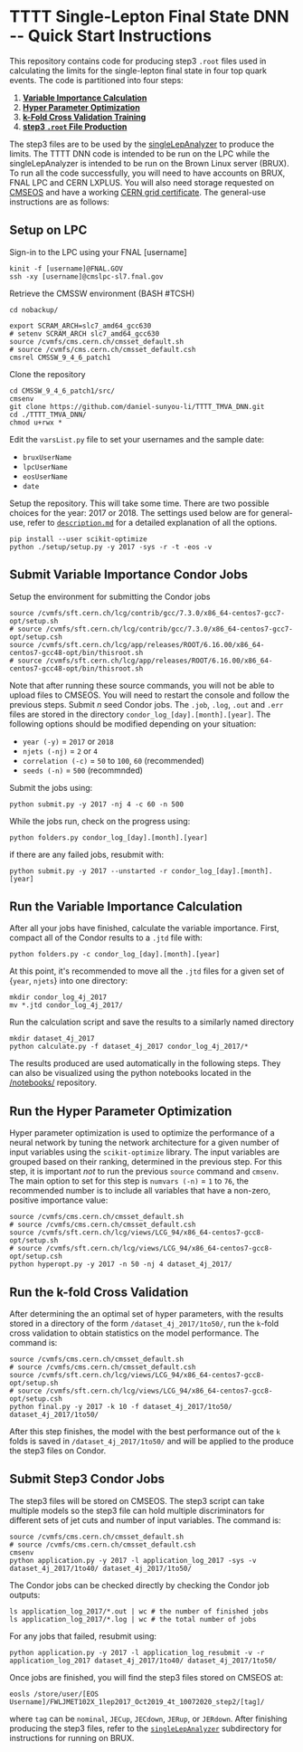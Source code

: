 # TTTT Single-Lepton Final State DNN -- Quick Start Instructions #
This repository contains code for producing step3 `.root` files used in calculating the limits for the single-lepton final state in four top quark events. The code is partitioned into four steps:

1. [__Variable Importance Calculation__](#Submit-Variable-Importance-Condor-Jobs)
2. [__Hyper Parameter Optimization__](#Run-the-Hyper-Parameter-Optimization)
3. [__k-Fold Cross Validation Training__](#Run-the-k-fold-Cross-Validation)
4. [__step3 `.root` File Production__](#Submit-Step3-Condor-Jobs)

The step3 files are to be used by the [singleLepAnalyzer](https://github.com/BrownCMS/singleLepAnalyzer) to produce the limits. The TTTT DNN code is intended to be run on the LPC while the singleLepAnalyzer is intended to be run on the Brown Linux server (BRUX).  To run all the code successfully, you will need to have accounts on BRUX, FNAL LPC and CERN LXPLUS.  You will also need storage requested on [CMSEOS](https://uscms.org/uscms_at_work/computing/LPC/usingEOSAtLPC.shtml#createEOSArea) and have a working [CERN grid certificate](https://uscms.org/uscms_at_work/computing/getstarted/get_grid_cert.shtml). The general-use instructions are as follows:

## Setup on LPC
Sign-in to the LPC using your FNAL [username]

    kinit -f [username]@FNAL.GOV
    ssh -xy [username]@cmslpc-sl7.fnal.gov

Retrieve the CMSSW environment (BASH #TCSH)

    cd nobackup/
    
    export SCRAM_ARCH=slc7_amd64_gcc630
    # setenv SCRAM_ARCH slc7_amd64_gcc630
    source /cvmfs/cms.cern.ch/cmsset_default.sh
    # source /cvmfs/cms.cern.ch/cmsset_default.csh
    cmsrel CMSSW_9_4_6_patch1
    
Clone the repository

    cd CMSSW_9_4_6_patch1/src/
    cmsenv
    git clone https://github.com/daniel-sunyou-li/TTTT_TMVA_DNN.git
    cd ./TTTT_TMVA_DNN/
    chmod u+rwx *
    
Edit the `varsList.py` file to set your usernames and the sample date:
* `bruxUserName`
* `lpcUserName`
* `eosUserName`
* `date` 
    
Setup the repository.  This will take some time. There are two possible choices for the year: 2017 or 2018.  The settings used below are for general-use, refer to [`description.md`](https://github.com/daniel-sunyou-li/TTTT_TMVA_DNN/blob/test/description.md) for a detailed explanation of all the options.

    pip install --user scikit-optimize
    python ./setup/setup.py -y 2017 -sys -r -t -eos -v
    
## Submit Variable Importance Condor Jobs
Setup the environment for submitting the Condor jobs

    source /cvmfs/sft.cern.ch/lcg/contrib/gcc/7.3.0/x86_64-centos7-gcc7-opt/setup.sh
    # source /cvmfs/sft.cern.ch/lcg/contrib/gcc/7.3.0/x86_64-centos7-gcc7-opt/setup.csh
    source /cvmfs/sft.cern.ch/lcg/app/releases/ROOT/6.16.00/x86_64-centos7-gcc48-opt/bin/thisroot.sh
    # source /cvmfs/sft.cern.ch/lcg/app/releases/ROOT/6.16.00/x86_64-centos7-gcc48-opt/bin/thisroot.sh
    
Note that after running these source commands, you will not be able to upload files to CMSEOS.  You will need to restart the console and follow the previous steps. Submit _n_ seed Condor jobs.  The `.job`, `.log`, `.out` and `.err` files are stored in the directory `condor_log_[day].[month].[year]`. The following options should be modified depending on your situation:
* `year (-y)` = `2017` or `2018`  
* `njets (-nj)` = `2` or `4`  
* `correlation (-c)` = `50` to `100`, `60` (recommended)  
* `seeds (-n)` = `500` (recommnded)  

Submit the jobs using:

    python submit.py -y 2017 -nj 4 -c 60 -n 500

While the jobs run, check on the progress using:
 
    python folders.py condor_log_[day].[month].[year]
    
if there are any failed jobs, resubmit with:

    python submit.py -y 2017 --unstarted -r condor_log_[day].[month].[year]

## Run the Variable Importance Calculation
After all your jobs have finished, calculate the variable importance.  First, compact all of the Condor results to a `.jtd` file with:

    python folders.py -c condor_log_[day].[month].[year]
    
At this point, it's recommended to move all the `.jtd` files for a given set of {`year`, `njets`} into one directory:

    mkdir condor_log_4j_2017
    mv *.jtd condor_log_4j_2017/
    
Run the calculation script and save the results to a similarly named directory

    mkdir dataset_4j_2017
    python calculate.py -f dataset_4j_2017 condor_log_4j_2017/*
    
The results produced are used automatically in the following steps. They can also be visualized using the python notebooks located in the [/notebooks/](https://github.com/daniel-sunyou-li/TTTT_TMVA_DNN/tree/test/notebooks) repository.
    
## Run the Hyper Parameter Optimization
Hyper parameter optimization is used to optimize the performance of a neural network by tuning the network architecture for a given number of input variables using the `scikit-optimize` library.  The input variables are grouped based on their ranking, determined in the previous step.  For this step, it is important _not_ to run the previous `source` command and `cmsenv`. The main option to set for this step is `numvars (-n)` = `1` to `76`, the recommended number is to include all variables that have a non-zero, positive importance value:

    source /cvmfs/cms.cern.ch/cmsset_default.sh
    # source /cvmfs/cms.cern.ch/cmsset_default.csh
    source /cvmfs/sft.cern.ch/lcg/views/LCG_94/x86_64-centos7-gcc8-opt/setup.sh
    # source /cvmfs/sft.cern.ch/lcg/views/LCG_94/x86_64-centos7-gcc8-opt/setup.csh
    python hyperopt.py -y 2017 -n 50 -nj 4 dataset_4j_2017/
    
## Run the k-fold Cross Validation
After determining the an optimal set of hyper parameters, with the results stored in a directory of the form `/dataset_4j_2017/1to50/`, run the `k`-fold cross validation to obtain statistics on the model performance.  The command is:

    source /cvmfs/cms.cern.ch/cmsset_default.sh
    # source /cvmfs/cms.cern.ch/cmsset_default.csh
    source /cvmfs/sft.cern.ch/lcg/views/LCG_94/x86_64-centos7-gcc8-opt/setup.sh
    # source /cvmfs/sft.cern.ch/lcg/views/LCG_94/x86_64-centos7-gcc8-opt/setup.csh
    python final.py -y 2017 -k 10 -f dataset_4j_2017/1to50/ dataset_4j_2017/1to50/
    
After this step finishes, the model with the best performance out of the `k` folds is saved in `/dataset_4j_2017/1to50/` and will be applied to the produce the step3 files on Condor. 

## Submit Step3 Condor Jobs
The step3 files will be stored on CMSEOS. The step3 script can take multiple models so the step3 file can hold multiple discriminators for different sets of jet cuts and number of input variables. The command is:

    source /cvmfs/cms.cern.ch/cmsset_default.sh
    # source /cvmfs/cms.cern.ch/cmsset_default.csh
    cmsenv
    python application.py -y 2017 -l application_log_2017 -sys -v dataset_4j_2017/1to40/ dataset_4j_2017/1to50/
    
The Condor jobs can be checked directly by checking the Condor job outputs:

    ls application_log_2017/*.out | wc # the number of finished jobs
    ls application_log_2017/*.log | wc # the total number of jobs
    
For any jobs that failed, resubmit using:

    python application.py -y 2017 -l application_log_resubmit -v -r application_log_2017 dataset_4j_2017/1to40/ dataset_4j_2017/1to50/
    
Once jobs are finished, you will find the step3 files stored on CMSEOS at:

    eosls /store/user/[EOS Username]/FWLJMET102X_1lep2017_Oct2019_4t_10072020_step2/[tag]/
    
where `tag` can be `nominal`, `JECup`, `JECdown`, `JERup`, or `JERdown`.  After finishing producing the step3 files, refer to the [`singleLepAnalyzer`](https://github.com/daniel-sunyou-li/TTTT_TMVA_DNN/tree/test/singleLepAnalyzer) subdirectory for instructions for running on BRUX.
    
